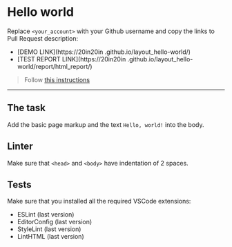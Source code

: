 # Hello world

Replace `<your_account>` with your Github username and copy the links to Pull Request description:

- [DEMO LINK](https://20in20in
  .github.io/layout_hello-world/)
- [TEST REPORT LINK](https://20in20in
  .github.io/layout_hello-world/report/html_report/)

> Follow [this instructions](https://mate-academy.github.io/layout_task-guideline/#how-to-solve-the-layout-tasks-on-github)

---

## The task

Add the basic page markup and the text `Hello, world!` into the body.

## Linter

Make sure that `<head>` and `<body>` have indentation of 2 spaces.

## Tests

Make sure that you installed all the required VSCode extensions:

- ESLint (last version)
- EditorConfig (last version)
- StyleLint (last version)
- LintHTML (last version)
